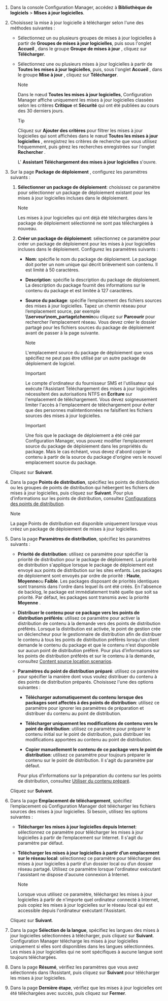 1.  Dans la console Configuration Manager, accédez à **Bibliothèque de logiciels** > **Mises à jour logicielles**.  

2.  Choisissez la mise à jour logicielle à télécharger selon l'une des méthodes suivantes :  

    -   Sélectionnez un ou plusieurs groupes de mises à jour logicielles à partir de **Groupes de mises à jour logicielles**, puis sous l'onglet **Accueil** , dans le groupe **Groupe de mises à jour** , cliquez sur **Télécharger**.  

    -   Sélectionnez une ou plusieurs mises à jour logicielles à partir de **Toutes les mises à jour logicielles**, puis, sous l'onglet **Accueil** , dans le groupe **Mise à jour** , cliquez sur **Télécharger**.  

        > [!NOTE]  
        >  Dans le nœud **Toutes les mises à jour logicielles**, Configuration Manager affiche uniquement les mises à jour logicielles classées selon les critères **Critique** et **Sécurité** qui ont été publiées au cours des 30 derniers jours.  

        > [!TIP]  
        >  Cliquez sur **Ajouter des critères** pour filtrer les mises à jour logicielles qui sont affichées dans le nœud **Toutes les mises à jour logicielles** , enregistrez les critères de recherche que vous utilisez fréquemment, puis gérez les recherches enregistrées sur l'onglet **Rechercher** .  

         L' **Assistant Téléchargement des mises à jour logicielles** s'ouvre.  

3.  Sur la page **Package de déploiement** , configurez les paramètres suivants :  

    1.  **Sélectionner un package de déploiement**: choisissez ce paramètre pour sélectionner un package de déploiement existant pour les mises à jour logicielles incluses dans le déploiement.  

        > [!NOTE]  
        >  Les mises à jour logicielles qui ont déjà été téléchargées dans le package de déploiement sélectionné ne sont pas téléchargées à nouveau.  

    2.  **Créer un package de déploiement**: sélectionnez ce paramètre pour créer un package de déploiement pour les mises à jour logicielles incluses dans le déploiement. Configurez les paramètres suivants :  

        -   **Nom**: spécifie le nom du package de déploiement. Le package doit porter un nom unique qui décrit brièvement son contenu.  Il est limité à 50 caractères.  

        -   **Description**: spécifie la description du package de déploiement. La description du package fournit des informations sur le contenu du package et est limitée à 127 caractères.  

        -   **Source du package**: spécifie l’emplacement des fichiers sources des mises à jour logicielles. Tapez un chemin réseau pour l’emplacement source, par exemple **\\\serveur\nom_partage\chemin**ou cliquez sur **Parcourir** pour rechercher l’emplacement réseau. Vous devez créer le dossier partagé pour les fichiers sources du package de déploiement avant de passer à la page suivante.  

            > [!NOTE]  
            >  L'emplacement source du package de déploiement que vous spécifiez ne peut pas être utilisé par un autre package de déploiement de logiciel.  

            > [!IMPORTANT]  
            >  Le compte d'ordinateur du fournisseur SMS et l'utilisateur qui exécute l'Assistant Téléchargement des mises à jour logicielles nécessitent des autorisations NTFS en **Écriture** sur l'emplacement de téléchargement. Vous devez soigneusement limiter l'accès à l'emplacement de téléchargement pour éviter que des personnes malintentionnées ne falsifient les fichiers sources des mises à jour logicielles.  

            > [!IMPORTANT]  
            >  Une fois que le package de déploiement a été créé par Configuration Manager, vous pouvez modifier l’emplacement source du package de déploiement dans les propriétés du package. Mais le cas échéant, vous devez d'abord copier le contenu à partir de la source du package d'origine vers le nouvel emplacement source du package.  

     Cliquez sur **Suivant**.  

4.  Dans la page **Points de distribution**, spécifiez les points de distribution ou les groupes de points de distribution qui hébergent les fichiers de mises à jour logicielles, puis cliquez sur **Suivant**. Pour plus d’informations sur les points de distribution, consultez [Configurations des points de distribution](../../core/servers/deploy/configure/install-and-configure-distribution-points.md#bkmk_configs).  

    > [!NOTE]  
    >  La page Points de distribution est disponible uniquement lorsque vous créez un package de déploiement de mises à jour logicielles.  

6.  Dans la page **Paramètres de distribution**, spécifiez les paramètres suivants :  

    -   **Priorité de distribution**: utilisez ce paramètre pour spécifier la priorité de distribution pour le package de déploiement. La priorité de distribution s'applique lorsque le package de déploiement est envoyé aux points de distribution sur les sites enfants. Les packages de déploiement sont envoyés par ordre de priorité : **Haute**, **Moyenne**ou **Faible**. Les packages disposant de priorités identiques sont transmis dans l'ordre dans lequel ils ont été créés. En l'absence de backlog, le package est immédiatement traité quelle que soit sa priorité. Par défaut, les packages sont transmis avec la priorité **Moyenne** .  

    -   **Distribuer le contenu pour ce package vers les points de distribution préférés**: utilisez ce paramètre pour activer la distribution de contenu à la demande vers des points de distribution préférés. Lorsque la distribution est activée, le point de gestion crée un déclencheur pour le gestionnaire de distribution afin de distribuer le contenu à tous les points de distribution préférés lorsqu'un client demande le contenu du package et que le contenu n'est disponible sur aucun point de distribution préféré. Pour plus d’informations sur les points de distribution préférés et sur le contenu à la demande, consultez [Content source location scenarios](../../core/plan-design/hierarchy/content-source-location-scenarios.md).  

    -   **Paramètres du point de distribution préparé**: utilisez ce paramètre pour spécifier la manière dont vous voulez distribuer du contenu à des points de distribution préparés. Choisissez l'une des options suivantes :  

        -   **Télécharger automatiquement du contenu lorsque des packages sont affectés à des points de distribution**: utilisez ce paramètre pour ignorer les paramètres de préparation et distribuer du contenu au point de distribution.  

        -   **Télécharger uniquement les modifications de contenu vers le point de distribution**: utilisez ce paramètre pour préparer le contenu initial sur le point de distribution, puis distribuer les modifications apportées au contenu au point de distribution.  

        -   **Copier manuellement le contenu de ce package vers le point de distribution**: utilisez ce paramètre pour toujours préparer le contenu sur le point de distribution. Il s'agit du paramètre par défaut.  

         Pour plus d’informations sur la préparation du contenu sur les points de distribution, consultez [Utiliser du contenu préparé](../../core/servers/deploy/configure/deploy-and-manage-content.md#bkmk_prestage).  

     Cliquez sur **Suivant**.  

6.  Dans la page **Emplacement de téléchargement**, spécifiez l’emplacement où Configuration Manager doit télécharger les fichiers sources des mises à jour logicielles. Si besoin, utilisez les options suivantes :  

    -   **Télécharger les mises à jour logicielles depuis Internet**: sélectionnez ce paramètre pour télécharger les mises à jour logicielles à partir de l’emplacement sur Internet. Il s'agit du paramètre par défaut.  

    -   **Télécharger les mises à jour logicielles à partir d’un emplacement sur le réseau local**: sélectionnez ce paramètre pour télécharger des mises à jour logicielles à partir d’un dossier local ou d’un dossier réseau partagé. Utilisez ce paramètre lorsque l'ordinateur exécutant l'assistant ne dispose d'aucune connexion à Internet.  

        > [!NOTE]  
        >  Lorsque vous utilisez ce paramètre, téléchargez les mises à jour logicielles à partir de n'importe quel ordinateur connecté à Internet, puis copiez les mises à jour logicielles sur le réseau local qui est accessible depuis l'ordinateur exécutant l'Assistant.  

     Cliquez sur **Suivant**.  

7.  Dans la page **Sélection de la langue**, spécifiez les langues des mises à jour logicielles sélectionnées à télécharger, puis cliquez sur **Suivant**. Configuration Manager télécharge les mises à jour logicielles uniquement si elles sont disponibles dans les langues sélectionnées. Les mises à jour logicielles qui ne sont spécifiques à aucune langue sont toujours téléchargées.  

8. Dans la page **Résumé**, vérifiez les paramètres que vous avez sélectionnés dans l’Assistant, puis cliquez sur **Suivant** pour télécharger les mises à jour logicielles.  

9. Dans la page **Dernière étape**, vérifiez que les mises à jour logicielles ont été téléchargées avec succès, puis cliquez sur **Fermer**.  


<!--HONumber=Dec16_HO3-->



